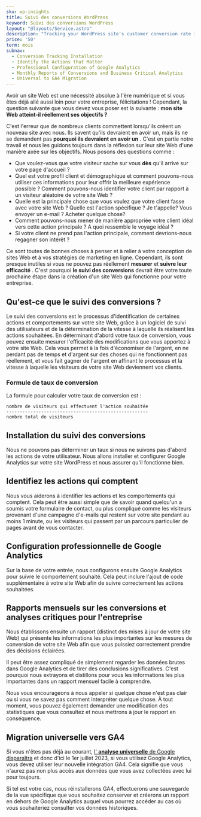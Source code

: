 ```yaml
---
sku: wp-insights
title: Suivi des conversions WordPress
keyword: Suivi des conversions WordPress
layout: "@layouts/Service.astro"
description: "Tracking your WordPress site's customer conversion rate is fundamental to any decision you make with your website. We will take care of all the technicalities for you."
price: '50'
term: mois
subnav:
  - Conversion Tracking Installation
  - Identify the Actions that Matter
  - Professional Configuration of Google Analytics
  - Monthly Reports of Conversions and Business Critical Analytics
  - Universal to GA4 Migration
---
```


Avoir un site Web est une nécessité absolue à l'ère numérique et si vous êtes déjà allé aussi loin pour votre entreprise, félicitations ! Cependant, la question suivante que vous devez vous poser est la suivante : **mon site Web atteint-il réellement ses objectifs ?**

C'est l'erreur que de nombreux clients commettent lorsqu'ils créent un nouveau site avec nous. Ils savent qu'ils devraient en avoir un, mais ils ne se demandent pas **pourquoi ils devraient en avoir un** . C'est en partie notre travail et nous les guidons toujours dans la réflexion sur leur site Web d'une manière axée sur les objectifs. Nous posons des questions comme :

- Que voulez-vous que votre visiteur sache sur vous **dès** qu'il arrive sur votre page d'accueil ?
- Quel est votre profil client et démographique et comment pouvons-nous utiliser ces informations pour leur offrir la meilleure expérience possible ? Comment pouvons-nous identifier votre client par rapport à un visiteur aléatoire de votre site Web ?
- Quelle est la principale chose que vous voulez que votre client fasse avec votre site Web ? Quelle est l'action spécifique ? Je t'appelle? Vous envoyer un e-mail ? Acheter quelque chose?
- Comment pouvons-nous mener de manière appropriée votre client idéal vers cette action principale ? A quoi ressemble le voyage idéal ?
- Si votre client ne prend pas l'action principale, comment devrions-nous regagner son intérêt ?

Ce sont toutes de bonnes choses à penser et à relier à votre conception de sites Web et à vos stratégies de marketing en ligne. Cependant, ils sont presque inutiles si vous ne pouvez pas réellement **mesurer** et **suivre leur efficacité** . C'est pourquoi **le suivi des conversions** devrait être votre toute prochaine étape dans la création d'un site Web qui fonctionne pour votre entreprise.

## Qu'est-ce que le suivi des conversions ?

Le suivi des conversions est le processus d'identification de certaines actions et comportements sur votre site Web, grâce à un logiciel de suivi des utilisateurs et de la détermination de la vitesse à laquelle ils réalisent les actions souhaitées. En déterminant d'abord votre taux de conversion, vous pouvez ensuite mesurer l'efficacité des modifications que vous apportez à votre site Web. Cela vous permet à la fois d'économiser de l'argent, en ne perdant pas de temps et d'argent sur des choses qui ne fonctionnent pas réellement, et vous fait gagner de l'argent en affinant le processus et la vitesse à laquelle les visiteurs de votre site Web deviennent vos clients.

### Formule de taux de conversion

La formule pour calculer votre taux de conversion est :

```
nombre de visiteurs qui effectuent l'action souhaitée
-----------------------------------------------------
nombre total de visiteurs
```

## Installation du suivi des conversions

Nous ne pouvons pas déterminer un taux si nous ne suivons pas d'abord les actions de votre utilisateur. Nous allons installer et configurer Google Analytics sur votre site WordPress et nous assurer qu'il fonctionne bien.

## Identifiez les actions qui comptent

Nous vous aiderons à identifier les actions et les comportements qui comptent. Cela peut être aussi simple que de savoir quand quelqu'un a soumis votre formulaire de contact, ou plus compliqué comme les visiteurs provenant d'une campagne d'e-mails qui restent sur votre site pendant au moins 1 minute, ou les visiteurs qui passent par un parcours particulier de pages avant de vous contacter.

## Configuration professionnelle de Google Analytics

Sur la base de votre entrée, nous configurons ensuite Google Analytics pour suivre le comportement souhaité. Cela peut inclure l'ajout de code supplémentaire à votre site Web afin de suivre correctement les actions souhaitées.

## Rapports mensuels sur les conversions et analyses critiques pour l'entreprise

Nous établissons ensuite un rapport (distinct des mises à jour de votre site Web) qui présente les informations les plus importantes sur les mesures de conversion de votre site Web afin que vous puissiez correctement prendre des décisions éclairées.

Il peut être assez compliqué de simplement regarder les données brutes dans Google Analytics et de tirer des conclusions significatives. C'est pourquoi nous extrayons et distillons pour vous les informations les plus importantes dans un rapport mensuel facile à comprendre.

Nous vous encourageons à nous appeler si quelque chose n'est pas clair ou si vous ne savez pas comment interpréter quelque chose. À tout moment, vous pouvez également demander une modification des statistiques que vous consultez et nous mettrons à jour le rapport en conséquence.

## Migration universelle vers GA4

Si vous n'êtes pas déjà au courant, [l' **analyse universelle** de Google disparaîtra](https://support.google.com/analytics/answer/11583528?hl=en) et donc d'ici le 1er juillet 2023, si vous utilisez Google Analytics, vous devez utiliser leur nouvelle intégration GA4. Cela signifie que vous n'aurez pas non plus accès aux données que vous avez collectées avec lui pour toujours.

Si tel est votre cas, nous réinstallerons GA4, effectuerons une sauvegarde de la vue spécifique que vous souhaitez conserver et créerons un rapport en dehors de Google Analytics auquel vous pourrez accéder au cas où vous souhaiteriez consulter vos données historiques.
